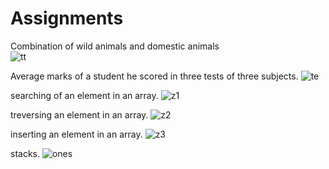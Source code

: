 
# Assignments
Combination of wild animals and domestic animals  
![tt](https://github.com/user-attachments/assets/3bc03328-c384-4a19-9c48-0cdf3ab9aee0)

Average marks of a student he scored in three tests of three subjects. 
![te](https://github.com/user-attachments/assets/87ecfb8d-02ce-4544-9be0-71af9c4eff67)

searching of an element in an array.
![z1](https://github.com/user-attachments/assets/9b9fb48c-d742-46c5-93d6-a2ba030a7788)

treversing an element in an array.
![z2](https://github.com/user-attachments/assets/9ae7de52-6b3f-4c72-9c70-1838e473dfbe)

inserting an element in an array.
![z3](https://github.com/user-attachments/assets/4c5d20d2-cb97-4460-9b07-b0f76ff83f5b)

stacks.
![ones](https://github.com/user-attachments/assets/18301b59-ba8c-43b5-8ca2-41f83693f117)




